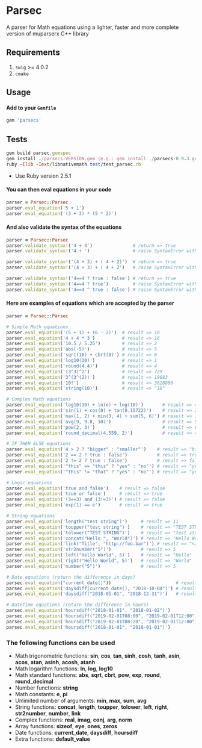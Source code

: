 # Parsec

A parser for Math equations using a lighter, faster and more complete version of muparserx C++ library


## Requirements

1. `swig` >= 4.0.2
2. `cmake`


## Usage

#### Add to your `Gemfile`

```ruby
gem 'parsecs'
```

## Tests

```ruby
gem build parsec.gemspec
gem install ./parsecs-VERSION.gem (e.g.: gem install ./parsecs-0.9.3.gem)
ruby -Ilib -Iext/libnativemath test/test_parsec.rb
```

* Use Ruby version 2.5.1

#### You can then eval equations in your code

```ruby
parser = Parsec::Parsec
parser.eval_equation('5 + 1')
parser.eval_equation('(3 + 3) * (5 * 2)')
```

#### And also validate the syntax of the equations

```ruby
parser = Parsec::Parsec
parser.validate_syntax!('4 + 4')               # return => true
parser.validate_syntax!('4 + ')                # raise SyntaxError with message: Unexpected end of expression found at position 4.

parser.validate_syntax!('(4 + 3) + ( 4 + 2)')  # return => true
parser.validate_syntax!('(4 + 3) + ( 4 + 2')   # raise SyntaxError with message: Missing parenthesis.

parser.validate_syntax!('4==4 ? true : false') # return => true
parser.validate_syntax!('4==4 ? true')         # raise SyntaxError with message: If-then-else operator is missing an else clause.
parser.validate_syntax!('4==4 ^ true : false') # raise SyntaxError with message: Misplaced colon at position 12.
```

#### Here are examples of equations which are accepted by the parser
```ruby
parser = Parsec::Parsec

# Simple Math equations
parser.eval_equation('(5 + 1) + (6 - 2)')  # result => 10
parser.eval_equation('4 + 4 * 3')          # result => 16
parser.eval_equation('10.5 / 5.25')        # result => 2
parser.eval_equation('abs(-5)')            # result => 5
parser.eval_equation('sqrt(16) + cbrt(8)') # result => 6
parser.eval_equation('log10(10)')          # result => 1
parser.eval_equation('round(4.4)')         # result => 4
parser.eval_equation('(3^3)^2')            # result => 729
parser.eval_equation('3^(3^(2))')          # result => 19683
parser.eval_equation('10!')                # result => 3628800
parser.eval_equation('string(10)')         # result => "10"

# Complex Math equations
parser.eval_equation('log10(10) + ln(e) + log(10)')       # result => 4.30259
parser.eval_equation('sin(1) + cos(0) + tan(0.15722)')    # result => 2.0
parser.eval_equation('max(1, 2) + min(3, 4) + sum(5, 6)') # result => 16
parser.eval_equation('avg(9, 9.8, 10)')                   # result => 9.6
parser.eval_equation('pow(2, 3)')                         # result => 8
parser.eval_equation('round_decimal(4.559, 2)')           # result => 4.56

# IF THEN ELSE equations
parser.eval_equation('4 > 2 ? "bigger" : "smaller"')    # result => "bigger"
parser.eval_equation('2 == 2 ? true : false')           # result => true
parser.eval_equation('2 != 2 ? true : false')           # result => false
parser.eval_equation('"this" == "this" ? "yes" : "no"') # result => "yes"
parser.eval_equation('"this" != "that" ? "yes" : "no"') # result => "yes"

# Logic equations
parser.eval_equation('true and false')    # result => false
parser.eval_equation('true or false')     # result => true
parser.eval_equation('(3==3) and (3!=3)') # result => false
parser.eval_equation('exp(1) == e')       # result => true

# String equations
parser.eval_equation('length("test string")')     # result => 11
parser.eval_equation('toupper("test string")')    # result => "TEST STRING"
parser.eval_equation('tolower("TEST STRING")')    # result => "test string"
parser.eval_equation('concat("Hello ", "World")') # result => "Hello World"
parser.eval_equation('link("Title", "http://foo.bar")') # result => "<a href="http://foo.bar">Title</a>"
parser.eval_equation('str2number("5")')           # result => 5
parser.eval_equation('left("Hello World", 5)')    # result => "Hello"
parser.eval_equation('right("Hello World", 5)')   # result => "World"
parser.eval_equation('number("5")')               # result => 5

# Date equations (return the difference in days)
parsec.eval_equation("current_date()"))                        # result => "2018-10-03"
parsec.eval_equation('daysdiff(current_date(), "2018-10-04")') # result => 1
parsec.eval_equation('daysdiff("2018-01-01", "2018-12-31")')   # result => 364

# DateTime equations (return the difference in hours)
parsec.eval_equation('hoursdiff("2018-01-01", "2018-01-02")')             # result => 24
parsec.eval_equation('hoursdiff("2019-02-01T08:00", "2019-02-01T12:00")') # result => 4
parsec.eval_equation('hoursdiff("2019-02-01T08:20", "2019-02-01T12:00")') # result => 3.67
parsec.eval_equation('hoursdiff("2018-01-01", "2018-01-01")')             # result => 0
```

### The following functions can be used

* Math trigonometric functions: **sin**, **cos**, **tan**, **sinh**, **cosh**, **tanh**, **asin**, **acos**, **atan**, **asinh**, **acosh**, **atanh**
* Math logarithm functions: **ln**, **log**, **log10**
* Math standard functions: **abs**, **sqrt**, **cbrt**, **pow**, **exp**, **round**, **round_decimal**
* Number functions: **string**
* Math constants: **e**, **pi**
* Unlimited number of arguments: **min**, **max**, **sum**, **avg**
* String functions: **concat**, **length**, **toupper**, **tolower**, **left**, **right**, **str2number**, **number**, **link**
* Complex functions: **real**, **imag**, **conj**, **arg**, **norm**
* Array functions: **sizeof**, **eye**, **ones**, **zeros**
* Date functions: **current_date**, **daysdiff**, **hoursdiff**
* Extra functions: **default_value**
